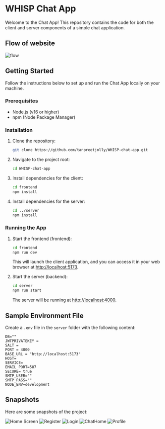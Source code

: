# WHISP Chat App

Welcome to the Chat App! This repository contains the code for both the client and server components of a simple chat application.

## Flow of website

![flow](https://i.imgur.com/trbch64.png)

## Getting Started

Follow the instructions below to set up and run the Chat App locally on your machine.

### Prerequisites

- Node.js (v16 or higher)
- npm (Node Package Manager)

### Installation

1. Clone the repository:

    ```bash
    git clone https://github.com/tanpreetjolly/WHISP-chat-app.git
    ```

2. Navigate to the project root:

    ```bash
    cd WHISP-chat-app
    ```

3. Install dependencies for the client:

    ```bash
    cd frontend
    npm install
    ```

4. Install dependencies for the server:

    ```bash
    cd ../server
    npm install
    ```

### Running the App

1. Start the frontend (frontend):

    ```bash
    cd frontend
    npm run dev
    ```

   This will launch the client application, and you can access it in your web browser at [http://localhost:5173](http://localhost:5173).

2. Start the server (backend):

    ```bash
    cd server
    npm run start
    ```

   The server will be running at [http://localhost:4000](http://localhost:4000).


## Sample Environment File 

Create a `.env` file in the `server` folder with the following content:

```env
DB=""
JWTPRIVATEKEY = 
SALT = 
PORT = 4000
BASE_URL = "http://localhost:5173"
HOST=
SERVICE=
EMAIL_PORT=587
SECURE= true
SMTP_USER=""
SMTP_PASS=""
NODE_ENV=development
```

## Snapshots

Here are some snapshots of the project:

![Home Screen](https://i.imgur.com/9XRw4t1.png)
![Register](https://i.imgur.com/TLMvdqS.png)
![Login](https://i.imgur.com/PctNDG5.png)
![ChatHome](https://i.imgur.com/8a6Ruhu.png)
![Profile](https://i.imgur.com/ji1hlOz.png)



